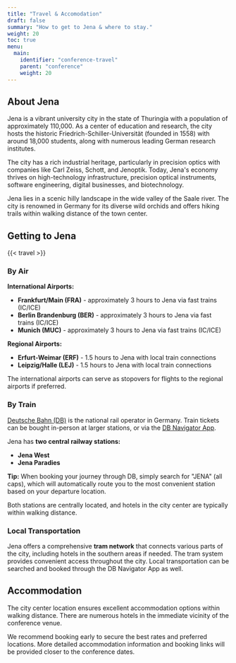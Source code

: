 ```yaml
---
title: "Travel & Accomodation"
draft: false
summary: "How to get to Jena & where to stay."
weight: 20
toc: true
menu:
  main:
    identifier: "conference-travel"
    parent: "conference"
    weight: 20
---
```


## About Jena

Jena is a vibrant university city in the state of Thuringia with a population of approximately 110,000. As a center of education and research, the city hosts the historic Friedrich-Schiller-Universität (founded in 1558) with around 18,000 students, along with numerous leading German research institutes.

The city has a rich industrial heritage, particularly in precision optics with companies like Carl Zeiss, Schott, and Jenoptik. Today, Jena's economy thrives on high-technology infrastructure, precision optical instruments, software engineering, digital businesses, and biotechnology.

Jena lies in a scenic hilly landscape in the wide valley of the Saale river. The city is renowned in Germany for its diverse wild orchids and offers hiking trails within walking distance of the town center.

## Getting to Jena

{{< travel >}}

### By Air

**International Airports:**
- **Frankfurt/Main (FRA)** - approximately 3 hours to Jena via fast trains (IC/ICE)
- **Berlin Brandenburg (BER)** - approximately 3 hours to Jena via fast trains (IC/ICE) 
- **Munich (MUC)** - approximately 3 hours to Jena via fast trains (IC/ICE)

**Regional Airports:**
- **Erfurt-Weimar (ERF)** - 1.5 hours to Jena with local train connections
- **Leipzig/Halle (LEJ)** - 1.5 hours to Jena with local train connections

The international airports can serve as stopovers for flights to the regional airports if preferred.

### By Train

[Deutsche Bahn (DB)](https://int.bahn.de/en) is the national rail operator in Germany.
Train tickets can be bought in-person at larger stations, or via the [DB Navigator App](https://int.bahn.de/en/booking-information/db-navigator).

Jena has **two central railway stations:**
- **Jena West**
- **Jena Paradies**

**Tip:** When booking your journey through DB, simply search for "JENA" (all caps), which will automatically route you to the most convenient station based on your departure location.

Both stations are centrally located, and hotels in the city center are typically within walking distance.

### Local Transportation

Jena offers a comprehensive **tram network** that connects various parts of the city, including hotels in the southern areas if needed. 
The tram system provides convenient access throughout the city. Local transportation can be searched and booked through the DB Navigator App as well.

## Accommodation

The city center location ensures excellent accommodation options within walking distance. There are numerous hotels in the immediate vicinity of the conference venue.

We recommend booking early to secure the best rates and preferred locations. More detailed accommodation information and booking links will be provided closer to the conference dates.
